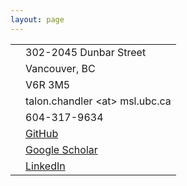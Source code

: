 ```yaml
---
layout: page
---
```


|||
| ------------- | ------------- |
|<i class="fa fa-address-card"></i> | 302-2045 Dunbar Street |
|| Vancouver, BC |
|| V6R 3M5 |
|<i class="fa fa-envelope"></i>| talon.chandler \<at\> msl.ubc.ca  |
|<i class="fa fa-phone"></i>| 604-317-9634  |
|<i class="fa fa-github"></i>| [GitHub](https://github.com/talonchandler/) |
|<i class="fa fa-google"></i>| [Google Scholar](https://scholar.google.com/citations?user=tK-P9kEAAAAJ&hl=en) |
|<i class="fa fa-linkedin"></i>| [LinkedIn](https://www.linkedin.com/in/talon-chandler) |

<br>